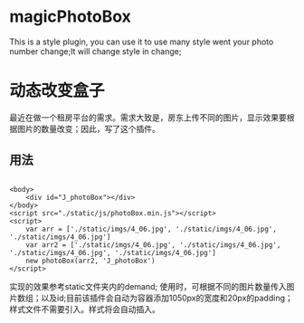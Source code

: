# magicPhotoBox
This is a style plugin, you can use it to use many style went your photo number change;It will change style in change;

# 动态改变盒子
最近在做一个租房平台的需求。需求大致是，房东上传不同的图片，显示效果要根据图片的数量改变；因此，写了这个插件。


## 用法


```javascipt

<body>
    <div id="J_photoBox"></div>
</body>
<script src="./static/js/photoBox.min.js"></script>
<script>
    var arr = ['./static/imgs/4_06.jpg', './static/imgs/4_06.jpg', './static/imgs/4_06.jpg']
    var arr2 = ['./static/imgs/4_06.jpg', './static/imgs/4_06.jpg', './static/imgs/4_06.jpg', './static/imgs/4_06.jpg']
    new photoBox(arr2, 'J_photoBox')
</script>
```

实现的效果参考static文件夹内的demand;
使用时，可根据不同的图片数量传入图片数组；以及id;目前该插件会自动为容器添加1050px的宽度和20px的padding；
样式文件不需要引入。样式将会自动插入。
